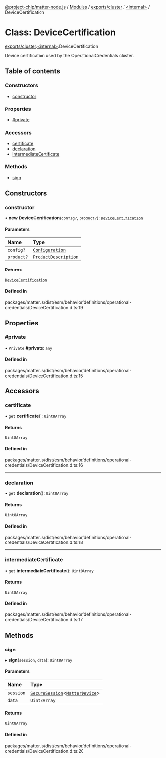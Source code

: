 [@project-chip/matter-node.js](../README.md) / [Modules](../modules.md) / [exports/cluster](../modules/exports_cluster.md) / [\<internal\>](../modules/exports_cluster._internal_.md) / DeviceCertification

# Class: DeviceCertification

[exports/cluster](../modules/exports_cluster.md).[\<internal\>](../modules/exports_cluster._internal_.md).DeviceCertification

Device certification used by the OperationalCredentials cluster.

## Table of contents

### Constructors

- [constructor](exports_cluster._internal_.DeviceCertification-1.md#constructor)

### Properties

- [#private](exports_cluster._internal_.DeviceCertification-1.md##private)

### Accessors

- [certificate](exports_cluster._internal_.DeviceCertification-1.md#certificate)
- [declaration](exports_cluster._internal_.DeviceCertification-1.md#declaration)
- [intermediateCertificate](exports_cluster._internal_.DeviceCertification-1.md#intermediatecertificate)

### Methods

- [sign](exports_cluster._internal_.DeviceCertification-1.md#sign)

## Constructors

### constructor

• **new DeviceCertification**(`config?`, `product?`): [`DeviceCertification`](exports_cluster._internal_.DeviceCertification-1.md)

#### Parameters

| Name | Type |
| :------ | :------ |
| `config?` | [`Configuration`](../interfaces/exports_cluster._internal_.DeviceCertification.Configuration.md) |
| `product?` | [`ProductDescription`](../interfaces/exports_cluster._internal_.ProductDescription.md) |

#### Returns

[`DeviceCertification`](exports_cluster._internal_.DeviceCertification-1.md)

#### Defined in

packages/matter.js/dist/esm/behavior/definitions/operational-credentials/DeviceCertification.d.ts:19

## Properties

### #private

• `Private` **#private**: `any`

#### Defined in

packages/matter.js/dist/esm/behavior/definitions/operational-credentials/DeviceCertification.d.ts:15

## Accessors

### certificate

• `get` **certificate**(): `Uint8Array`

#### Returns

`Uint8Array`

#### Defined in

packages/matter.js/dist/esm/behavior/definitions/operational-credentials/DeviceCertification.d.ts:16

___

### declaration

• `get` **declaration**(): `Uint8Array`

#### Returns

`Uint8Array`

#### Defined in

packages/matter.js/dist/esm/behavior/definitions/operational-credentials/DeviceCertification.d.ts:18

___

### intermediateCertificate

• `get` **intermediateCertificate**(): `Uint8Array`

#### Returns

`Uint8Array`

#### Defined in

packages/matter.js/dist/esm/behavior/definitions/operational-credentials/DeviceCertification.d.ts:17

## Methods

### sign

▸ **sign**(`session`, `data`): `Uint8Array`

#### Parameters

| Name | Type |
| :------ | :------ |
| `session` | [`SecureSession`](exports_session.SecureSession.md)\<[`MatterDevice`](exports_cluster._internal_.MatterDevice.md)\> |
| `data` | `Uint8Array` |

#### Returns

`Uint8Array`

#### Defined in

packages/matter.js/dist/esm/behavior/definitions/operational-credentials/DeviceCertification.d.ts:20
